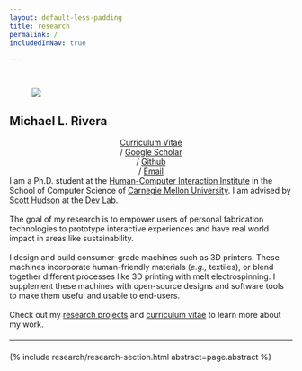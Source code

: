 ```yaml
---
layout: default-less-padding
title: research
permalink: /
includedInNav: true

---
```

<!-- {% include big-name-header.html %} -->

<div class="post" style="margin-top: 44px;">
  <article class="post-content">
    <div id="portrait-img-container" class="col one right">
        <div  class="col three right" style="padding: 0px 40px 0px 40px;">
            <img class="portrait-img three right round-corners" src="{{site.assetsDir | append: '/img/self/me_440x440.jpg'}}">
        </div>
        <div class="name-header">
            <h2>Michael L. Rivera</h2>
        </div>
      <!-- <hr class="col whole hr-partial-sep"/> -->
      <div class="contact-text-items col three" style="text-align:center;" >
        <a href="{{site.path_to_cv}}" target="_blank" title="Resume/CV">Curriculum Vitae</a>
        <br class="hidden-break-wrap"/>
        <span class="hidden-unless-small-screen"> / </span>       
        <a href="{{site.google_scholar_url}}" title="Google Scholar" target="_blank">Google Scholar</a>
        <br class="hidden-break-wrap"/>
        <span class="hidden-unless-small-screen"> / </span>
        <a href="https://github.com/{{site.github_username}}" target="_blank" title="Github">Github</a>
        <br class="hidden-break-wrap"/>
        <span class="hidden-unless-small-screen"> / </span>
        <a href="mailto:{{site.email}}" title="Email">Email</a>
        <br/>
      </div>
    </div>
    I am a Ph.D. student at the <a href="{{ site.cmuHCIIDeptWebsiteUrl }}" target="_blank">Human-Computer Interaction Institute</a> in the School of Computer Science of <a href="{{ site.cmuWebsiteUrl }}" target="_blank">Carnegie Mellon University</a>. I am advised by <a href="{{ site.scottHudsonUrl }}" target="_blank">Scott Hudson</a> at the <a href="{{site.devlabWebsiteUrl }}" target="_blank">Dev Lab</a>.
    <br/>
    <br/>
    The goal of my research is to empower users of personal fabrication technologies to prototype interactive experiences and have real world impact in areas like sustainability.
    <br/>
    <br/>
    I design and build consumer-grade machines such as 3D printers. These machines incorporate human-friendly materials (<i>e.g.,</i> textiles), or blend together different processes like 3D printing with melt electrospinning. I supplement these machines with open-source designs and software tools to make them useful and usable to end-users.
    <br/>
    <br/>
    Check out my <a href="{{site.path_to_research}}" title="Research">research projects</a> and <a href="{{site.path_to_cv}}" target="_blank" title="Resume/CV">curriculum vitae</a> to learn more about my work.
  	<br style="clear:both;"/>
  </article>
</div>

<hr class="hr-partial-sep" style="margin-top:20px; margin-bottom:20px;" />

{% include research/research-section.html abstract=page.abstract %}

